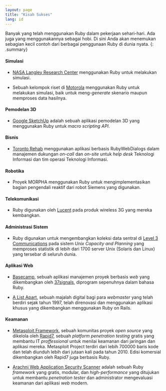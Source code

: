```yaml
---
layout: page
title: "Kisah Sukses"
lang: id
---
```


Banyak yang telah menggunakan Ruby dalam pekerjaan sehari-hari. Ada juga
yang menggunakannya sebagai hobi. Di sini Anda akan menemukan sebagian
kecil contoh dari berbagai penggunaan Ruby di dunia nyata.
{: .summary}

#### Simulasi

* [NASA Langley Research Center][1] menggunakan Ruby untuk melakukan
  simulasi.

* Sebuah kelompok riset di [Motorola][2] menggunakan Ruby untuk melakukan
  simulasi, baik untuk meng-*generate* skenario maupun memproses data
  hasilnya.

#### Pemodelan 3D

* [Google SketchUp][3] adalah sebuah aplikasi pemodelan 3D yang menggunakan
  Ruby untuk *macro scripting API*.

#### Bisnis

* [Toronto Rehab][4] menggunakan aplikasi berbasis RubyWebDialogs dalam
  manajemen dukungan *on-call* dan *on-site* untuk *help desk* Teknologi
  Informasi dan tim operasi Teknologi Informasi.

#### Robotika

* Proyek MORPHA menggunakan Ruby untuk mengimplementasikan bagian
  pengendali reaktif dari robot Siemens yang digunakan.

#### Telekomunikasi

* Ruby digunakan oleh [Lucent][7] pada produk wireless 3G yang mereka
  kembangkan.

#### Administrasi Sistem

* Ruby digunakan untuk mengembangkan koleksi data sentral di [Level 3
  Communications][8] pada sistem *Unix Capacity and Planning* yang
  memproses statistik di lebih dari 1700 server Unix (Solaris dan Linux)
  yang tersebar di seluruh dunia.

#### Aplikasi Web

* [Basecamp][9], sebuah aplikasi manajemen proyek berbasis *web* yang
  dikembangkan oleh [37signals][10], diprogram sepenuhnya dalam bahasa Ruby.

* [A List Apart][11], sebuah majalah digital bagi para *webmaster* yang telah
  berdiri sejak tahun 1997, telah direnovasi dan menggunakan aplikasi
  khusus yang dikembangkan menggunakan Ruby on Rails.

#### Keamanan

* [Metasploit Framework][metasploit], sebuah komunitas proyek *open source*
  yang dikelola oleh [Rapid7][rapid7], sebuah *platform penetration testing*
  gratis yang membantu IT *proffessional* untuk menilai keamanan dari
  jaringan dan aplikasi mereka. Metasploit Project terdiri dari lebih
  700000 baris kode dan telah diunduh lebih dari jutaan kali pada tahun 2010.
  Edisi komersial dikembangkan oleh Rapid7 juga berbasis Ruby.

* [Arachni Web Application Security Scanner][arachni] adalah sebuah Ruby
  *framework* yang gratis, modular, dan *high-performance* yang ditujukan
  untuk membantu *penetration tester* dan administrator mengevaluasi
  keamanan dari aplikasi *web* modern.



[1]: http://www.larc.nasa.gov/
[2]: http://www.motorola.com
[3]: http://www.sketchup.com/
[4]: https://www.uhn.ca/TorontoRehab
[7]: http://www.lucent.com/
[8]: http://www.level3.com/
[9]: http://www.basecamphq.com
[10]: http://www.37signals.com
[11]: http://www.alistapart.com
[metasploit]: http://www.metasploit.com
[rapid7]: http://www.rapid7.com
[arachni]: http://www.arachni-scanner.com/
